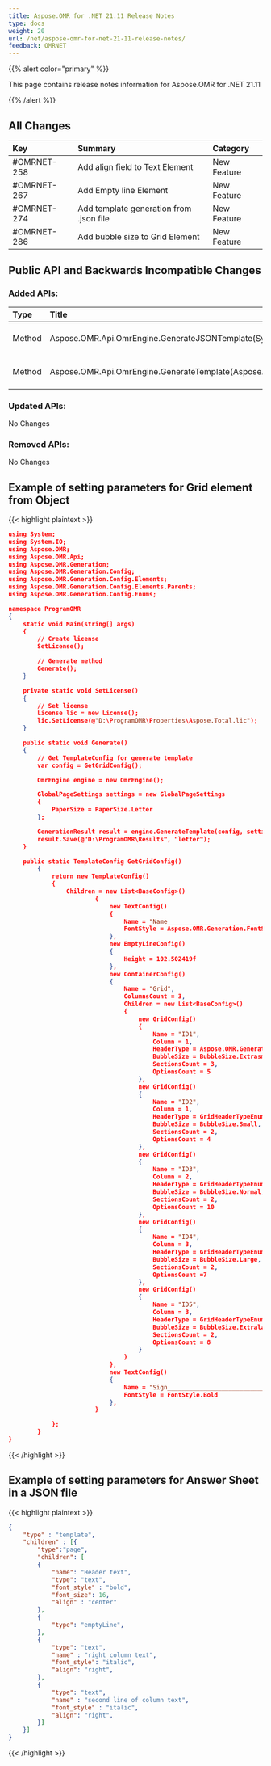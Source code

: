 ```yaml
---
title: Aspose.OMR for .NET 21.11 Release Notes
type: docs
weight: 20
url: /net/aspose-omr-for-net-21-11-release-notes/
feedback: OMRNET
---
```


{{% alert color="primary" %}} 

This page contains release notes information for Aspose.OMR for .NET 21.11

{{% /alert %}} 
## **All Changes**
|**Key**|**Summary**|**Category**|
| :- | :- | :- |
|#OMRNET-258|Add align field to Text Element|New Feature|
|#OMRNET-267|Add Empty line Element|New Feature|
|#OMRNET-274|Add template generation from .json file|New Feature|
|#OMRNET-286|Add bubble size to Grid Element|New Feature|

## **Public API and Backwards Incompatible Changes**
### **Added APIs:**

|**Type**|**Title**|**Description**|
| :- | :- | :- |
|Method|Aspose.OMR.Api.OmrEngine.GenerateJSONTemplate(System.String, Aspose.OMR.Generation.GlobalPageSettings)|Generate template from JSON|
|Method|Aspose.OMR.Api.OmrEngine.GenerateTemplate(Aspose.OMR.Generation.Config.TemplateConfig,Aspose.OMR.Generation.GlobalPageSettings)|Generate template from Object|

### **Updated APIs:**

No Changes

### **Removed APIs:**

No Changes

## **Example of setting parameters for Grid element from Object**

{{< highlight plaintext >}}
```json
using System;
using System.IO;
using Aspose.OMR;
using Aspose.OMR.Api;
using Aspose.OMR.Generation;
using Aspose.OMR.Generation.Config;
using Aspose.OMR.Generation.Config.Elements;
using Aspose.OMR.Generation.Config.Elements.Parents;
using Aspose.OMR.Generation.Config.Enums;

namespace ProgramOMR
{
    static void Main(string[] args)
    {
        // Create license
        SetLicense();   

        // Generate method
        Generate();
    }

    private static void SetLicense()
    {
        // Set license 
        License lic = new License();
        lic.SetLicense(@"D:\ProgramOMR\Properties\Aspose.Total.lic");
    }

    public static void Generate()
    {
        // Get TemplateConfig for generate template
        var config = GetGridConfig();

        OmrEngine engine = new OmrEngine();

        GlobalPageSettings settings = new GlobalPageSettings
        {
            PaperSize = PaperSize.Letter
        };

        GenerationResult result = engine.GenerateTemplate(config, settings);
        result.Save(@"D:\ProgramOMR\Results", "letter");
    }

    public static TemplateConfig GetGridConfig()
        {
            return new TemplateConfig()
            {
                Children = new List<BaseConfig>()
                        {                            
                            new TextConfig()
                            {
                                Name = "Name__________________________________ Date____________",
                                FontStyle = Aspose.OMR.Generation.FontStyle.Italic
                            },
                            new EmptyLineConfig()
                            {
                                Height = 102.502419f
                            },
                            new ContainerConfig()
                            {
                                Name = "Grid",
                                ColumnsCount = 3,
                                Children = new List<BaseConfig>()
                                {
                                    new GridConfig()
                                    {
                                        Name = "ID1",
                                        Column = 1,
                                        HeaderType = Aspose.OMR.Generation.Config.Enums.GridHeaderTypeEnum.Square,
                                        BubbleSize = BubbleSize.Extrasmall,
                                        SectionsCount = 3,
                                        OptionsCount = 5
                                    },
                                    new GridConfig()
                                    {
                                        Name = "ID2",
                                        Column = 1,
                                        HeaderType = GridHeaderTypeEnum.Square,
                                        BubbleSize = BubbleSize.Small,
                                        SectionsCount = 2,
                                        OptionsCount = 4
                                    },
                                    new GridConfig()
                                    {
                                        Name = "ID3",
                                        Column = 2,
                                        HeaderType = GridHeaderTypeEnum.Square,
                                        BubbleSize = BubbleSize.Normal,
                                        SectionsCount = 2,
                                        OptionsCount = 10
                                    },
                                    new GridConfig()
                                    {
                                        Name = "ID4",
                                        Column = 3,
                                        HeaderType = GridHeaderTypeEnum.Square,
                                        BubbleSize = BubbleSize.Large,
                                        SectionsCount = 2,
                                        OptionsCount =7
                                    },
                                    new GridConfig()
                                    {
                                        Name = "ID5",
                                        Column = 3,
                                        HeaderType = GridHeaderTypeEnum.Square,
                                        BubbleSize = BubbleSize.Extralarge,
                                        SectionsCount = 2,
                                        OptionsCount = 8
                                    }
                                }
                            },
                            new TextConfig()
                            {
                                Name = "Sign________________________________",
                                FontStyle = FontStyle.Bold
                            },
                        }

            };
        }
}
````
{{< /highlight >}}


## **Example of setting parameters for Answer Sheet in a JSON file**

{{< highlight plaintext >}}
```json
{
	"type" : "template",
	"children" : [{
		"type":"page",
		"children": [
		{
			"name": "Header text",
			"type": "text",
			"font_style" : "bold",
			"font_size": 16,
			"align" : "center"
		},
		{
			"type": "emptyLine",
		},
		{
			"type": "text",
			"name" : "right column text",
			"font_style": "italic",
			"align": "right",
		},
		{
			"type": "text",
			"name" : "second line of column text",
			"font_style" : "italic",
			"align": "right",
		}]
	}]
}
````
{{< /highlight >}}
